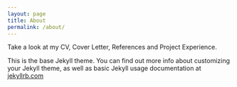 ```yaml
---
layout: page
title: About
permalink: /about/
---
```

Take a look at my CV, Cover Letter, References and Project Experience.

This is the base Jekyll theme. You can find out more info about customizing your Jekyll theme, as well as basic Jekyll usage documentation at [jekyllrb.com](http://jekyllrb.com/)

